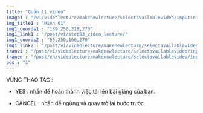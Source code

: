 ```yaml
---
title: "Quản lí video"
image1 : "/vi/videolecture/makenewlecture/selectavailablevideo/inputinfo/upload_1.png"
img_title1 : "Hình 01"
img1_coords1 : "189,250,218,270"
img1_link1 : "/post/vi/step53_video_lecture/"
img1_coords2 : "55,250,106,270"
img1_link2 : "/post/vi/videolecture/makenewlecture/selectavailablevideo/step61_input_info/"
tranvi : "/post/vi/videolecture/makenewlecture/selectavailablevideo/inputinfo/step62_upload/"
tranen : "/post/en/videolecture/makenewlecture/selectavailablevideo/inputinfo/step62_upload/"
pos : "1"
---
```

VÙNG THAO TÁC :

- YES : nhấn để hoàn thành việc tải lên bài giảng của bạn.

- CANCEL : nhấn để ngừng và quay trở lại bước trước.